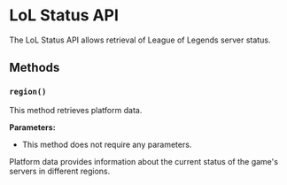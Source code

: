 # LoL Status API

The LoL Status API allows retrieval of League of Legends server status.

## Methods

### `region()`

This method retrieves platform data.

**Parameters:**

- This method does not require any parameters.

Platform data provides information about the current status of the game's servers in different regions.